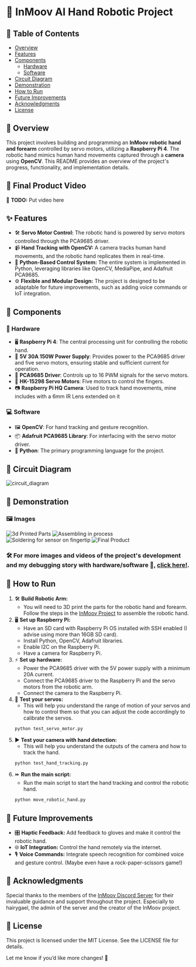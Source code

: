 # 🤖 InMoov AI Hand Robotic Project

## 📖 Table of Contents
- [Overview](#-overview)
- [Features](#-features)
- [Components](#-components)
  - [Hardware](#-hardware)
  - [Software](#-software)
- [Circuit Diagram](#-circuit-diagram)
- [Demonstration](#-demonstration)
- [How to Run](#-how-to-run)
- [Future Improvements](#-future-improvements)
- [Acknowledgments](#-acknowledgments)
- [License](#-license)

## 🌟 Overview

This project involves building and programming an **InMoov robotic hand and forearm** controlled by servo motors, utilizing a **Raspberry Pi 4**. The robotic hand mimics human hand movements captured through a **camera** using **OpenCV**. This README provides an overview of the project's progress, functionality, and implementation details.

## 🎥 Final Product Video

🚧 **TODO:** Put video here

## ✨ Features

- 🛠️ **Servo Motor Control:** The robotic hand is powered by servo motors controlled through the PCA9685 driver.
- 📹 **Hand Tracking with OpenCV:** A camera tracks human hand movements, and the robotic hand replicates them in real-time.
- 🐍 **Python-Based Control System:** The entire system is implemented in Python, leveraging libraries like OpenCV, MediaPipe, and Adafruit PCA9685.
- ⚙️ **Flexible and Modular Design:** The project is designed to be adaptable for future improvements, such as adding voice commands or IoT integration.

## 🧩 Components

### 🛒 Hardware

- 🖥️ **Raspberry Pi 4**: The central processing unit for controlling the robotic hand.
- 🔋 **5V 30A 150W Power Supply**: Provides power to the PCA9685 driver and five servo motors, ensuring stable and sufficient current for operation.
- 🧩 **PCA9685 Driver**: Controls up to 16 PWM signals for the servo motors.
- 💪 **HK-15298 Servo Motors**: Five motors to control the fingers.
- 📷 **Raspberry Pi HQ Camera**: Used to track hand movements, mine includes with a 6mm IR Lens extended on it

### 💻 Software

- 🖼️ **OpenCV**: For hand tracking and gesture recognition.
- 📦 **Adafruit PCA9685 Library**: For interfacing with the servo motor driver.
- 🐍 **Python**: The primary programming language for the project.

## 🔌 Circuit Diagram

![circuit_diagram](images/circuit_diagram.jpg)

## 📸 Demonstration

### 🖼️ Images

![3d Printed Parts](images/image1.jpg)
![Assembling in process](images/image2.jpg)
![Soldering for sensor on fingertip](images/image3.jpg)
![Final Product](images/image4.jpg)

### 🛠️ For more images and videos of the project's development and my debugging story with hardware/software 🤯, [click here!](images/README.md).

## 🚀 How to Run

1. 🛠️ **Build Robotic Arm:**
   - You will need to 3D print the parts for the robotic hand and forearm. Follow the steps in the [InMoov Project](https://inmoov.fr/hand-and-forarm/) to assemble the robotic hand.
2. 🖥️ **Set up Raspberry Pi:**
   - Have an SD card with Raspberry Pi OS installed with SSH enabled (I advise using more than 16GB SD card).
   - Install Python, OpenCV, Adafruit libraries.
   - Enable I2C on the Raspberry Pi.
   - Have a camera for Raspberry Pi.
3. ⚡ **Set up hardware:**
   - Power the PCA9685 driver with the 5V power supply with a minimum 20A current.
   - Connect the PCA9685 driver to the Raspberry Pi and the servo motors from the robotic arm.
   - Connect the camera to the Raspberry Pi.
4. 🔄 **Test your servos:**
   - This will help you understand the range of motion of your servos and how to control them so that you can adjust the code accordingly to calibrate the servos.
   ```bash
   python test_servo_motor.py
   ```
5. ▶️ **Test your camera with hand detection:**
   - This will help you understand the outputs of the camera and how to track the hand.
   ```bash
   python test_hand_tracking.py
   ```
6. ⏩ **Run the main script:**
    - Run the main script to start the hand tracking and control the robotic hand.
    ```bash
    python move_robotic_hand.py
    ``` 

## 🚧 Future Improvements

- 🎛️ **Haptic Feedback:** Add feedback to gloves and make it control the robotic hand.
- 🌐 **IoT Integration:** Control the hand remotely via the internet.
- 🎙️ **Voice Commands:** Integrate speech recognition for combined voice and gesture control. (Maybe even have a rock-paper-scissors game!)

## 🙌 Acknowledgments

Special thanks to the members of the [InMoov Discord Server](https://discord.gg/FKJ6GSEwHr) for their invaluable guidance and support throughout the project. Especially to hairygael, the admin of the server and the creator of the InMoov project.

## 📜 License

This project is licensed under the MIT License. See the LICENSE file for details.

Let me know if you’d like more changes! 🚀